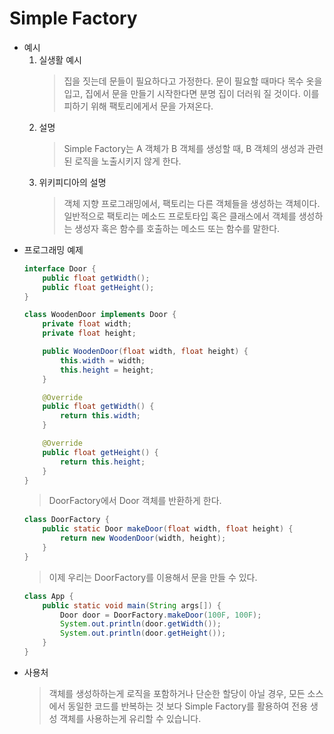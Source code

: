 # Simple Factory

* 예시
   1. 실생활 예시
      > 집을 짓는데 문들이 필요하다고 가정한다. 문이 필요할 때마다 목수 옷을 입고, 집에서 문을 만들기 시작한다면 분명 집이 더러워 질 것이다. 이를 피하기 위해 팩토리에게서 문을 가져온다.
   2. 설명
      > Simple Factory는 A 객체가 B 객체를 생성할 때, B 객체의 생성과 관련된 로직을 노출시키지 않게 한다.
   3. 위키피디아의 설명
      > 객체 지향 프로그래밍에서, 팩토리는 다른 객체들을 생성하는 객체이다. 일반적으로 팩토리는 메소드 프로토타입 혹은 클래스에서 객체를 생성하는 생성자 혹은 함수를 호출하는 메소드 또는 함수를 말한다.
* 프로그래밍 예제
   ```java
   interface Door {
       public float getWidth();
       public float getHeight();
   }

   class WoodenDoor implements Door {
       private float width;
       private float height;

       public WoodenDoor(float width, float height) {
           this.width = width;
           this.height = height;
       }

       @Override
       public float getWidth() {
           return this.width;
       }

       @Override
       public float getHeight() {
           return this.height;
       }
   }
   ```
   > DoorFactory에서 Door 객체를 반환하게 한다.
   ```java
   class DoorFactory {
       public static Door makeDoor(float width, float height) {
           return new WoodenDoor(width, height);
       }
   }
   ```
   > 이제 우리는 DoorFactory를 이용해서 문을 만들 수 있다.
   ```java
   class App {
       public static void main(String args[]) {
           Door door = DoorFactory.makeDoor(100F, 100F);
           System.out.println(door.getWidth());
           System.out.println(door.getHeight());
       }
   }
   ```
* 사용처
   > 객체를 생성하하는게 로직을 포함하거나 단순한 할당이 아닐 경우, 모든 소스에서 동일한 코드를 반복하는 것 보다 Simple Factory를 활용하여 전용 생성 객체를 사용하는게 유리할 수 있습니다.